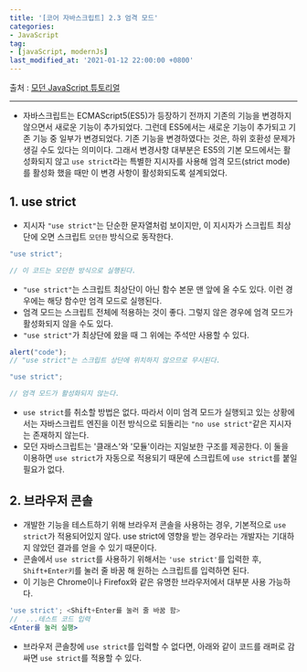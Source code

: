 ```yaml
---
title: '[코어 자바스크립트] 2.3 엄격 모드'
categories:
- JavaScript
tag:
- [javaScript, modernJs]
last_modified_at: '2021-01-12 22:00:00 +0800'
---
```


출처 : [모던 JavaScript 튜토리얼](https://ko.javascript.info/)

---

- 자바스크립트는 ECMAScript5(ES5)가 등장하기 전까지 기존의 기능을 변경하지 않으면서 새로운 기능이 추가되었다. 그런데 ES5에서는 새로운 기능이 추가되고 기존 기능 중 일부가 변경되었다. 기존 기능을 변경하였다는 것은, 하위 호환성 문제가 생길 수도 있다는 의미이다. 그래서 변경사항 대부분은 ES5의 기본 모드에서는 활성화되지 않고 `use strict`라는 특별한 지시자를 사용해 엄격 모드(strict mode)를 활성화 했을 때만 이 변경 사항이 활성화되도록 설계되었다.

## 1. use strict

- 지시자 `"use strict"`는 단순한 문자열처럼 보이지만, 이 지시자가 스크립트 최상단에 오면 스크립트 `모던한` 방식으로 동작한다.

```jsx
"use strict";

// 이 코드는 모던한 방식으로 실행된다.
```

- `"use strict"`는 스크립트 최상단이 아닌 함수 본문 맨 앞에 올 수도 있다. 이런 경우에는 해당 함수만 엄격 모드로 실행된다.
- 엄격 모드는 스크립트 전체에 적용하는 것이 좋다. 그렇지 않은 경우에 엄격 모드가 활성화되지 않을 수도 있다.
- `"use strict"`가 최상단에 왔을 때 그 위에는 주석만 사용할 수 있다.

```jsx
alert("code");
// "use strict"는 스크립트 상단에 위치하지 않으므로 무시된다.

"use strict";

// 엄격 모드가 활성화되지 않는다.
```

- `use strict`를 취소할 방법은 없다. 따라서 이미 엄격 모드가 실행되고 있는 상황에서는 자바스크립트 엔진을 이전 방식으로 되돌리는 `"no use strict"`같은 지시자는 존재하지 않는다.
- 모던 자바스크립트는 '클래스'와 '모듈'이라는 지일보한 구조를 제공한다. 이 둘을 이용하면 `use strict`가 자동으로 적용되기 때문에 스크립트에 `use strict`를 붙일 필요가 없다.

## 2. 브라우저 콘솔

- 개발한 기능을 테스트하기 위해 브라우저 콘솔을 사용하는 경우, 기본적으로 `use strict`가 적용되어있지 않다. use strict에 영향을 받는 경우라는 개발자는 기대하지 않았던 결과를 얻을 수 있기 때문이다.
- 콘솔에서 `use strict`를 사용하기 위해서는 `'use strict'`를 입력한 후, `Shift+Enter키`를 눌러 줄 바꿈 해 원하는 스크립트를 입력하면 된다.
- 이 기능은 Chrome이나 Firefox와 같은 유명한 브라우저에서 대부분 사용 가능하다.

```jsx
'use strict'; <Shift+Enter를 눌러 줄 바꿈 함>
//  ...테스트 코드 입력
<Enter를 눌러 실행>
```

- 브라우저 콘솔창에 `use strict`를 입력할 수 없다면, 아래와 같이 코드를 래퍼로 감싸면 `use strict`를 적용할 수 있다.